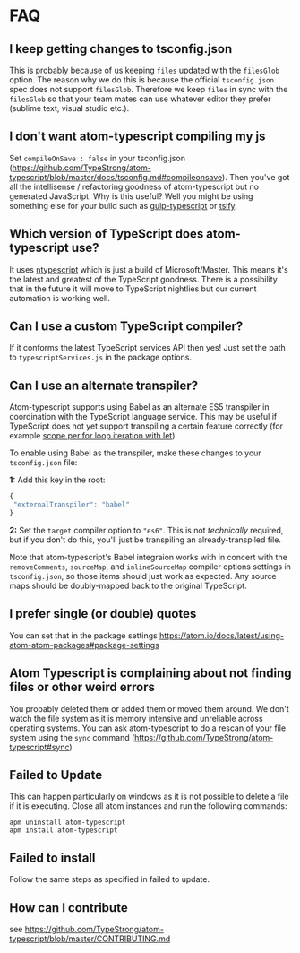 # FAQ

## I keep getting changes to tsconfig.json
This is probably because of us keeping `files` updated with the `filesGlob` option. The reason why we do this is because the official `tsconfig.json` spec does not support `filesGlob`. Therefore we keep `files` in sync with the `filesGlob` so that your team mates can use whatever editor they prefer (sublime text, visual studio etc.).

## I don't want atom-typescript compiling my js
Set `compileOnSave : false` in your tsconfig.json (https://github.com/TypeStrong/atom-typescript/blob/master/docs/tsconfig.md#compileonsave).  Then you've got all the intellisense / refactoring goodness of atom-typescript but no generated JavaScript.  Why is this useful?  Well you might be using something else for your build such as [gulp-typescript](https://github.com/ivogabe/gulp-typescript) or [tsify](https://github.com/smrq/tsify).

## Which version of TypeScript does atom-typescript use?
It uses [ntypescript](https://github.com/TypeStrong/ntypescript) which is just a build of Microsoft/Master.  This means it's the latest and greatest of the TypeScript goodness.  There is a possibility that in the future it will move to TypeScript nightlies but our current automation is working well.

## Can I use a custom TypeScript compiler?
If it conforms the latest TypeScript services API then yes! Just set the path to `typescriptServices.js` in the package options.  

## Can I use an alternate transpiler?
Atom-typescript supports using Babel as an alternate ES5 transpiler in coordination with the TypeScript language service.  This may be useful if TypeScript does not yet support transpiling a certain feature correctly (for example [scope per for loop iteration with let](https://github.com/Microsoft/TypeScript/issues/3915)).

To enable using Babel as the transpiler, make these changes to your `tsconfig.json` file:

**1:** Add this key in the root:

```js
{
 "externalTranspiler": "babel"
}
```
**2:** Set the `target` compiler option to `"es6"`.  This is not *technically* required, but if you don't do this, you'll just be transpiling an already-transpiled file.

Note that atom-typescript's Babel integraion works with in concert with the `removeComments`, `sourceMap`, and `inlineSourceMap` compiler options settings in `tsconfig.json`, so those items should just work as expected.  Any source maps should be doubly-mapped back to the original TypeScript.

## I prefer single (or double) quotes
You can set that in the package settings https://atom.io/docs/latest/using-atom-atom-packages#package-settings

## Atom Typescript is complaining about not finding files or other weird errors
You probably deleted them or added them or moved them around. We don't watch the file system as it is memory intensive and unreliable across operating systems. You can ask atom-typescript to do a rescan of your file system using the `sync` command (https://github.com/TypeStrong/atom-typescript#sync)

## Failed to Update
This can happen particularly on windows as it is not possible to delete a file if it is executing. Close all atom instances and run the following commands:

```
apm uninstall atom-typescript
apm install atom-typescript
```

## Failed to install
Follow the same steps as specified in failed to update.

## How can I contribute
see https://github.com/TypeStrong/atom-typescript/blob/master/CONTRIBUTING.md
